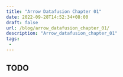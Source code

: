 ```yaml
---
title: "Arrow Datafusion Chapter 01"
date: 2022-09-28T14:52:34+08:00
draft: false
url: /blog/arrow_datafusion_chapter_01/
description: "Arrow_datafusion_chapter_01"
tags:
 -
---
```


## TODO